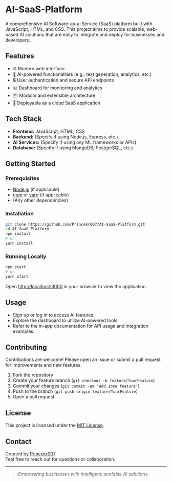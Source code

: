 # AI-SaaS-Platform

A comprehensive AI Software-as-a-Service (SaaS) platform built with JavaScript, HTML, and CSS. This project aims to provide scalable, web-based AI solutions that are easy to integrate and deploy for businesses and developers.

## Features

- 🌐 Modern web interface
- 🤖 AI-powered functionalities (e.g., text generation, analytics, etc.)
- 🔒 User authentication and secure API endpoints
- 📊 Dashboard for monitoring and analytics
- 📦 Modular and extensible architecture
- 🚀 Deployable as a cloud SaaS application

## Tech Stack

- **Frontend:** JavaScript, HTML, CSS
- **Backend:** (Specify if using Node.js, Express, etc.)
- **AI Services:** (Specify if using any ML frameworks or APIs)
- **Database:** (Specify if using MongoDB, PostgreSQL, etc.)

## Getting Started

### Prerequisites

- [Node.js](https://nodejs.org/) (if applicable)
- [npm](https://www.npmjs.com/) or [yarn](https://yarnpkg.com/) (if applicable)
- (Any other dependencies)

### Installation

```bash
git clone https://github.com/Princekr007/AI-SaaS-Platform.git
cd AI-SaaS-Platform
npm install
# or
yarn install
```

### Running Locally

```bash
npm start
# or
yarn start
```

Open [http://localhost:3000](http://localhost:3000) in your browser to view the application.

## Usage

- Sign up or log in to access AI features.
- Explore the dashboard to utilize AI-powered tools.
- Refer to the in-app documentation for API usage and integration examples.

## Contributing

Contributions are welcome! Please open an issue or submit a pull request for improvements and new features.

1. Fork the repository
2. Create your feature branch (`git checkout -b feature/YourFeature`)
3. Commit your changes (`git commit -am 'Add some feature'`)
4. Push to the branch (`git push origin feature/YourFeature`)
5. Open a pull request

## License

This project is licensed under the [MIT License](LICENSE).

## Contact

Created by [Princekr007](https://github.com/Princekr007)  
Feel free to reach out for questions or collaboration.

---

> _Empowering businesses with intelligent, scalable AI solutions._
